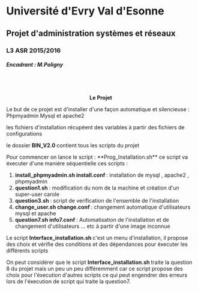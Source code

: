 <h1>        Université d'Evry Val d'Esonne </h1> 
<h2> Projet d'administration systèmes et réseaux </h2>
<h3> L3 ASR 2015/2016 </h3> 
<h5>        Encadrant : M.Poligny </h5> 
</br> </br>
 <p style="text-align:center";>  <strong> Le Projet </strong> </p> 
<p> Le but de ce projet est d'installer d'une façon automatique et silencieuse : Phpmyadmin Mysql et apache2 </P> 
<p> les fichiers d'installation récupéent des variables à partir des fichiers de configurations </p> 
<p> le dossier <strong> BIN_V2.0 </strong> contient tous les scripts du projet</P> 
Pour commencer on lance le script : **Prog_Installation.sh**  ce script va éxecuter d'une maniére séquentielle ces scripts :
<p>
<ol>
    <li> <strong> install_phpmyadmin.sh install.conf </strong>:  installation de mysql , apache2 , phpmyadmin  </li>
    <li> <strong> question1.sh  </strong> : modification du nom de la machine et création d'un super-user carole  </li>
    <li> <strong> question3.sh  </strong> : script de verification de l'ensemble de l'installation   </li>
    <li> <strong> change_user.sh change.conf </strong> : changement automatique d'utilisateurs mysql et apache  </li>
    <li> <strong> question7.sh info7.conf  </strong>  : Automatisation de l'installation et de changement d'utilisateurs ... etc à partir d'une image inconnue  </li>
</ol>
</p>
<p> Le script <strong> Interface_installation.sh </strong> c'est un menu d'installation, il propose des choix et vérifie des conditions et des dépendances pour éxecuter les différents scripts </p> 
On peut considérer que le script <strong> Interface_installation.sh </strong> traite la question 8 du projet mais un peu un peu différemment car ce script propose des choix pour l'éxecution d'autres scripts ce qui peut engendrer des erreurs lors de l'éxecution de script qui traite la question7.  
